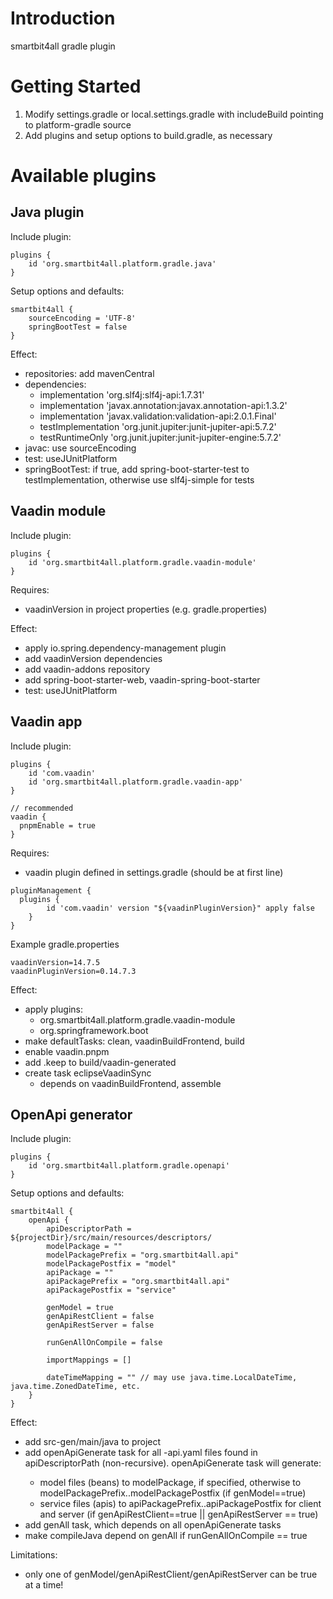 # Introduction 

smartbit4all gradle plugin

# Getting Started

1.	Modify settings.gradle or local.settings.gradle with includeBuild pointing to platform-gradle source
2.	Add plugins and setup options to build.gradle, as necessary

# Available plugins

## Java plugin

Include plugin:

```
plugins {
    id 'org.smartbit4all.platform.gradle.java'
}
```

Setup options and defaults:

```
smartbit4all {
    sourceEncoding = 'UTF-8'
    springBootTest = false
}
```

Effect:
- repositories: add mavenCentral
- dependencies:
  - implementation 'org.slf4j:slf4j-api:1.7.31'
  - implementation 'javax.annotation:javax.annotation-api:1.3.2'
  - implementation 'javax.validation:validation-api:2.0.1.Final'
  - testImplementation 'org.junit.jupiter:junit-jupiter-api:5.7.2'
  - testRuntimeOnly 'org.junit.jupiter:junit-jupiter-engine:5.7.2'
- javac: use sourceEncoding
- test: useJUnitPlatform
- springBootTest: if true, add spring-boot-starter-test to testImplementation, otherwise use slf4j-simple for tests

## Vaadin module

Include plugin:

```
plugins {
    id 'org.smartbit4all.platform.gradle.vaadin-module'
}
```
Requires:
- vaadinVersion in project properties (e.g. gradle.properties)

Effect:
- apply io.spring.dependency-management plugin
- add vaadinVersion dependencies
- add vaadin-addons repository
- add spring-boot-starter-web, vaadin-spring-boot-starter
- test: useJUnitPlatform

## Vaadin app

Include plugin:

```
plugins {
    id 'com.vaadin'
    id 'org.smartbit4all.platform.gradle.vaadin-app'
}

// recommended
vaadin {
  pnpmEnable = true
}
```

Requires:
- vaadin plugin defined in settings.gradle (should be at first line)
```
pluginManagement {
  plugins {
        id 'com.vaadin' version "${vaadinPluginVersion}" apply false
    }
}
```

Example gradle.properties
```
vaadinVersion=14.7.5
vaadinPluginVersion=0.14.7.3
```

Effect:
- apply plugins:
  - org.smartbit4all.platform.gradle.vaadin-module
  - org.springframework.boot
- make defaultTasks: clean, vaadinBuildFrontend, build
- enable vaadin.pnpm
- add .keep to build/vaadin-generated
- create task eclipseVaadinSync
  - depends on vaadinBuildFrontend, assemble

## OpenApi generator

Include plugin:

```
plugins {
    id 'org.smartbit4all.platform.gradle.openapi'
}
```

Setup options and defaults:

```
smartbit4all {
    openApi {
        apiDescriptorPath = ${projectDir}/src/main/resources/descriptors/
        modelPackage = ""
        modelPackagePrefix = "org.smartbit4all.api"
        modelPackagePostfix = "model"
        apiPackage = ""
        apiPackagePrefix = "org.smartbit4all.api"
        apiPackagePostfix = "service"

        genModel = true
        genApiRestClient = false
        genApiRestServer = false

        runGenAllOnCompile = false
        
        importMappings = []
        
        dateTimeMapping = "" // may use java.time.LocalDateTime, java.time.ZonedDateTime, etc.
    }
}
```

Effect:
- add src-gen/main/java to project
- add openApiGenerate<API> task for all <API>-api.yaml files found in apiDescriptorPath (non-recursive). openApiGenerate<API> task will generate:
  - model files (beans) to modelPackage, if specified, otherwise to modelPackagePrefix.<API>.modelPackagePostfix (if genModel==true)
  - service files (apis) to apiPackagePrefix.<API>.apiPackagePostfix for client and server (if genApiRestClient==true || genApiRestServer == true)
- add genAll task, which depends on all openApiGenerate<API> tasks
- make compileJava depend on genAll if runGenAllOnCompile == true

Limitations:
- only one of genModel/genApiRestClient/genApiRestServer can be true at a time!
